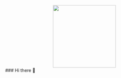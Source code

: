 <div id="header" align="center">
  <img src="https://drive.google.com/thumbnail?id=1Z093twpIzIT4WIB30NhmxkCxB9LT9YzY" width="200"/>
</div>
### Hi there 👋

<!--
**rohan-deswal/rohan-deswal** is a ✨ _special_ ✨ repository because its `README.md` (this file) appears on your GitHub profile.

Here are some ideas to get you started:

- 🔭 I’m currently working on ...
- 🌱 I’m currently learning ...
- 👯 I’m looking to collaborate on ...
- 🤔 I’m looking for help with ...
- 💬 Ask me about ...
- 📫 How to reach me: ...
- 😄 Pronouns: ...
- ⚡ Fun fact: ...
-->
